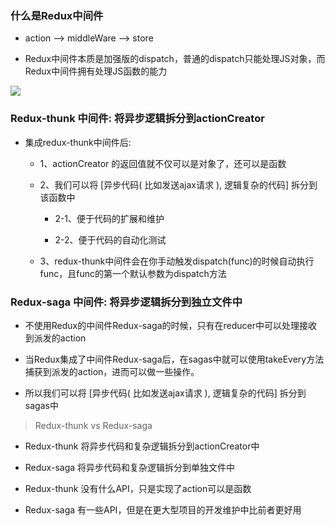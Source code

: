 ### 什么是Redux中间件

- action --> middleWare --> store 

- Redux中间件本质是加强版的dispatch，普通的dispatch只能处理JS对象，而Redux中间件拥有处理JS函数的能力

![](https://s1.ax1x.com/2020/06/01/tGIsg0.png)

### Redux-thunk 中间件: 将异步逻辑拆分到actionCreator

- 集成redux-thunk中间件后:

  - 1、actionCreator 的返回值就不仅可以是对象了，还可以是函数

  - 2、我们可以将 [异步代码( 比如发送ajax请求 ), 逻辑复杂的代码] 拆分到该函数中

    - 2-1、便于代码的扩展和维护

    - 2-2、便于代码的自动化测试

  - 3、redux-thunk中间件会在你手动触发dispatch(func)的时候自动执行func，且func的第一个默认参数为dispatch方法

### Redux-saga 中间件: 将异步逻辑拆分到独立文件中

- 不使用Redux的中间件Redux-saga的时候，只有在reducer中可以处理接收到派发的action

- 当Redux集成了中间件Redux-saga后，在sagas中就可以使用takeEvery方法捕获到派发的action，进而可以做一些操作。

- 所以我们可以将 [异步代码( 比如发送ajax请求 ), 逻辑复杂的代码] 拆分到sagas中

> Redux-thunk vs Redux-saga

- Redux-thunk 将异步代码和复杂逻辑拆分到actionCreator中
- Redux-saga 将异步代码和复杂逻辑拆分到单独文件中

- Redux-thunk 没有什么API，只是实现了action可以是函数
- Redux-saga 有一些API，但是在更大型项目的开发维护中比前者更好用
